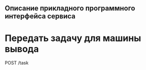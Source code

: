 ## Описание прикладного программного интерфейса сервиса

# Передать задачу для машины вывода

POST /task
